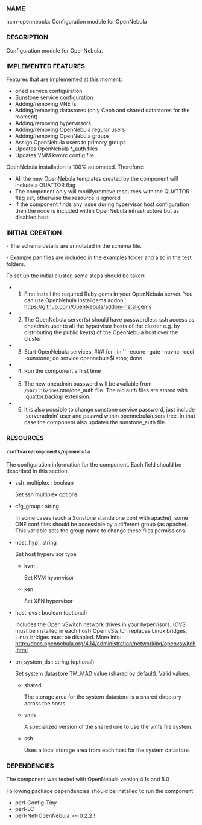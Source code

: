 ### NAME

ncm-opennebula: Configuration module for OpenNebula

### DESCRIPTION

Configuration module for OpenNebula. 

### IMPLEMENTED FEATURES

Features that are implemented at this moment:

- oned service configuration
- Sunstone service configuration
- Adding/removing VNETs
- Adding/removing datastores (only Ceph and shared datastores for the moment)
- Adding/removing hypervirsors 
- Adding/removing OpenNebula regular users
- Adding/removing OpenNebula groups
- Assign OpenNebula users to primary groups
- Updates OpenNebula \*\_auth files
- Updates VMM kvmrc config file

OpenNebula installation is 100% automated. Therefore:

- All the new OpenNebula templates created by the component will include a QUATTOR flag
- The component only will modify/remove resources with the QUATTOR flag set, otherwise the resource is ignored
- If the component finds any issue during hypervisor host configuration then the node is included within OpenNebula infrastructure but as disabled host

### INITIAL CREATION

\- The schema details are annotated in the schema file.

\- Example pan files are included in the examples folder and also in the test folders.

To set up the initial cluster, some steps should be taken:

- 1. First install the required Ruby gems in your OpenNebula server. You can use OpenNebula installgems addon : https://github.com/OpenNebula/addon-installgems
- 2. The OpenNebula server(s) should have passwordless ssh access as oneadmin user to all the hypervisor hosts of the cluster e.g. by distributing the public key(s) of the OpenNebula host over the cluster
- 3. Start OpenNebula services: ### for i in '' -econe -gate -novnc -occi -sunstone; do service opennebula$i stop; done
- 4. Run the component a first time
- 5. The new oneadmin password will be available from `/var/lib/one`/.one/one\_auth file. The old auth files are stored with .quattor.backup extension.
- 6. It is also possible to change sunstone service password, just include 'serveradmin' user and passwd within opennebula/users tree. In that case the component also updates the sunstone\_auth file.

### RESOURCES

#### `/software/components/opennebula`

The configuration information for the component.  Each field should
be described in this section. 

- ssh\_multiplex : boolean

    Set ssh multiplex options

- cfg\_group : string

    In some cases (such a Sunstone standalone conf with apache), some ONE conf files should be accessible by a different group (as apache).
    This variable sets the group name to change these files permissions.

- host\_hyp : string

    Set host hypervisor type

    - kvm

        Set KVM hypervisor

    - xen

        Set XEN hypervisor

- host\_ovs : boolean (optional)

    Includes the Open vSwitch network drives in your hypervisors. (OVS must be installed in each host)
    Open vSwitch replaces Linux bridges, Linux bridges must be disabled.
    More info: http://docs.opennebula.org/4.14/administration/networking/openvswitch.html

- tm\_system\_ds : string (optional)

    Set system datastore TM\_MAD value (shared by default). Valid values:

    - shared

        The storage area for the system datastore is a shared directory across the hosts.

    - vmfs

        A specialized version of the shared one to use the vmfs file system. 

    - ssh

        Uses a local storage area from each host for the system datastore.

### DEPENDENCIES

The component was tested with OpenNebula version 4.1x and 5.0

Following package dependencies should be installed to run the component:

- perl-Config-Tiny 
- perl-LC
- perl-Net-OpenNebula >= 0.2.2 !

